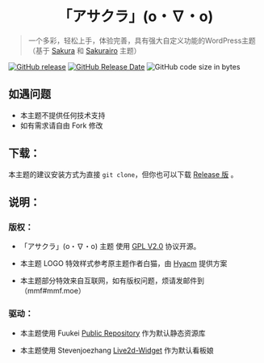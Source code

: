 <h1 align="center"> 「アサクラ」(o・∇・o)</h1>

> 一个多彩，轻松上手，体验完善，具有强大自定义功能的WordPress主题（基于 [Sakura](https://github.com/mashirozx/Sakura) 和 [Sakurairo](https://github.com/mirai-mamori/Sakurairo) 主题）

[![GitHub release](https://img.shields.io/github/v/release/Yesterday17/Asakura.svg?style=for-the-badge&logo=appveyor)](https://github.com/Yesterday17/Asakura/releases/latest)
[![GitHub Release Date](https://img.shields.io/github/release-date/Yesterday17/Asakura?style=for-the-badge&logo=appveyor)](https://github.com/Yesterday17/Asakura/releases)
![GitHub code size in bytes](https://img.shields.io/github/languages/code-size/Yeterday17/Asakura?style=for-the-badge&logo=appveyor)

## 如遇问题

- 本主题不提供任何技术支持
- 如有需求请自由 Fork 修改

## 下载：

本主题的建议安装方式为直接 `git clone`，但你也可以下载 [Release 版](https://github.com/Yeterday17/Asakura/releases/latest) 。

## 说明：

### 版权：

- 「アサクラ」(o・∇・o) 主题 使用 [GPL V2.0](https://github.com/Yeterday17/Asakura/blob/master/LICENSE) 协议开源。

- 本主题 LOGO 特效样式参考原主题作者白猫，由 [Hyacm](https://hyacm.com/acai/ui/143/sakura-logo/) 提供方案

- 本主题部分特效来自互联网，如有版权问题，烦请发邮件到（mmf#mmf.moe）

### 驱动：

- 本主题使用 Fuukei [Public Repository](https://github.com/Fuukei/Public_Repository) 作为默认静态资源库

- 本主题使用 Stevenjoezhang [Live2d-Widget](https://github.com/stevenjoezhang/live2d-widget) 作为默认看板娘
